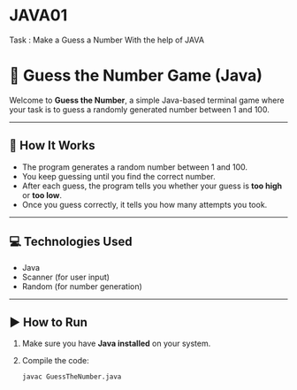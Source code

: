 # JAVA01
Task : Make a Guess a Number With the help of JAVA
# 🎲 Guess the Number Game (Java)

Welcome to **Guess the Number**, a simple Java-based terminal game where your task is to guess a randomly generated number between 1 and 100.

---

## 🧠 How It Works

- The program generates a random number between 1 and 100.
- You keep guessing until you find the correct number.
- After each guess, the program tells you whether your guess is **too high** or **too low**.
- Once you guess correctly, it tells you how many attempts you took.

---

## 💻 Technologies Used

- Java
- Scanner (for user input)
- Random (for number generation)

---

## ▶️ How to Run

1. Make sure you have **Java installed** on your system.

2. Compile the code:
   ```bash
   javac GuessTheNumber.java
